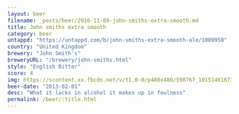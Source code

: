 ```yaml
---
layout: beer
filename: _posts/beer/2016-11-09-john-smiths-extra-smooth.md
title: John smiths extra smooth
category: beer
untappd: "https://untappd.com/b/john-smiths-extra-smooth-ale/1009950"
country: "United Kingdom"
brewery: "John Smith's"
breweryURL: "/brewery/john-smiths.html"
style: "English Bitter"
score: 4
img: https://scontent.xx.fbcdn.net/v/t1.0-0/p480x480/598767_10151461673913745_877248330_n.jpg?oh=7d2e2411d7564b031a4e0d053790628d&oe=599FB664
beer-date: "2013-02-01"
desc: "What it lacks in alcohol it makes up in foulness"
permalink: /beer/:title.html
---
```

